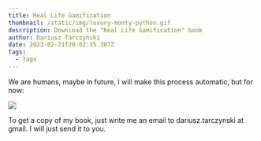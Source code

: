 ```yaml
---
title: Real Life Gamification
thumbnail: /static/img/luxury-monty-python.gif
description: Download the "Real Life Gamification" book
author: Dariusz Tarczyński
date: 2023-02-21T20:02:15.307Z
tags:
  - Tags
---
```

W﻿e are humans, maybe in future, I will make this process automatic, but for now:

![](/static/img/brave_xzpwqtjnck.png)

T﻿o get a copy of my book, just write me an email to dariusz.tarczynski at gmail. I will just send it to you.